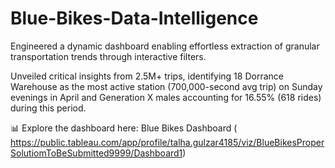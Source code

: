 # Blue-Bikes-Data-Intelligence
Engineered a dynamic dashboard enabling effortless extraction of granular transportation trends through interactive filters.

Unveiled critical insights from 2.5M+ trips, identifying 18 Dorrance Warehouse as the most active station (700,000-second avg 
trip) on Sunday evenings in April and Generation X males accounting for 16.55% (618 rides) during this period. 

📊 Explore the dashboard here: Blue Bikes Dashboard ( https://public.tableau.com/app/profile/talha.gulzar4185/viz/BlueBikesProperSolutiomToBeSubmitted9999/Dashboard1)
